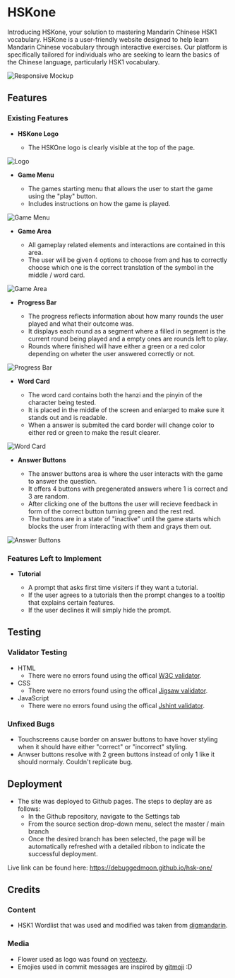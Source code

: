 # HSKone

Introducing HSKone, your solution to mastering Mandarin Chinese HSK1
vocabulary. HSKone is a user-friendly website designed to help learn Mandarin
Chinese vocabulary through interactive exercises. Our platform is specifically
tailored for individuals who are seeking to learn the basics of the Chinese language,
particularly HSK1 vocabulary.

![Responsive Mockup](assets/images/docs/responsive-mockup.png)

## Features

### Existing Features

 - __HSKone Logo__

    - The HSKOne logo is clearly visible at the top of the page.

![Logo](assets/images/docs/logo.png)

 - __Game Menu__

    - The games starting menu that allows the user to start the game using the "play" button.
    - Includes instructions on how the game is played.

![Game Menu](assets/images/docs/menu.png)

 - __Game Area__

    - All gameplay related elements and interactions are contained in this area.
    - The user will be given 4 options to choose from and has to correctly choose which one is the correct translation of the symbol in the middle / word card.

![Game Area](assets/images/docs/game-area.png)

 - __Progress Bar__

    - The progress reflects information about how many rounds the user played and what their outcome was.
    - It displays each round as a segment where a filled in segment is the current round being played and a empty ones are rounds left to play.
    - Rounds where finished will have either a green or a red color depending on wheter the user answered correctly or not.

![Progress Bar](assets/images/docs/progress-bar.png)

 - __Word Card__

    - The word card contains both the hanzi and the pinyin of the character being tested.
    - It is placed in the middle of the screen and enlarged to make sure it stands out and is readable.
    - When a answer is submited the card border will change color to either red or green to make the result clearer.

![Word Card](assets/images/docs/word-card.png)

 - __Answer Buttons__

    - The answer buttons area is where the user interacts with the game to answer the question.
    - It offers 4 buttons with pregenerated answers where 1 is correct and 3 are random.
    - After clicking one of the buttons the user will recieve feedback in form of the correct button turning green and the rest red.
    - The buttons are in a state of "inactive" until the game starts which blocks the user from interacting with them and grays them out.

![Answer Buttons](assets/images/docs/answer-buttons.png)

### Features Left to Implement

 - __Tutorial__

    - A prompt that asks first time visiters if they want a tutorial.
    - If the user agrees to a tutorials then the prompt changes to a tooltip that explains certain features.
    - If the user declines it will simply hide the prompt.

## Testing

### Validator Testing

 - HTML
   - There were no errors found using the offical [W3C validator]("https://validator.w3.org/nu/?doc=https%3A%2F%2Fdebuggedmoon.github.io%2Fhsk-one%2F").
 - CSS
   - There were no errors found using the offical [Jigsaw validator]("https://jigsaw.w3.org/css-validator/validator?uri=https%3A%2F%2Fdebuggedmoon.github.io%2Fhsk-one%2F&profile=css3svg&usermedium=all&warning=1&vextwarning=&lang=en").
 - JavaScript
   - There were no errors found using the offical [Jshint validator]("https://jshint.com/").

### Unfixed Bugs

 - Touchscreens cause border on answer buttons to have hover styling when it should have either "correct" or "incorrect" styling.
 - Anwser buttons resolve with 2 green buttons instead of only 1 like it should normaly. Couldn't replicate bug.

## Deployment

 - The site was deployed to Github pages. The steps to deplay are as follows:
   - In the Github repository, navigate to the Settings tab
   - From the source section drop-down menu, select the master / main branch
   - Once the desired branch has been selected, the page will be automatically refreshed with a detailed ribbon to indicate the successful deployment.

Live link can be found here: https://debuggedmoon.github.io/hsk-one/

## Credits

### Content

 - HSK1 Wordlist that was used and modified was taken from [digmandarin](https://www.digmandarin.com/wp-content/uploads/2019/11/HSK-1-Vocabulary-List.pdf).

### Media

  - Flower used as logo was found on [vecteezy](https://www.vecteezy.com/vector-art/1236604-set-with-various-flat-design-flowers).
  - Emojies used in commit messages are inspired by [gitmoji](https://gitmoji.dev/) :D